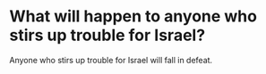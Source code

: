 # What will happen to anyone who stirs up trouble for Israel?

Anyone who stirs up trouble for Israel will fall in defeat.
